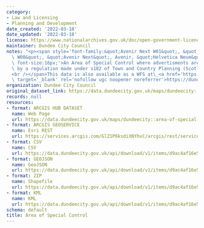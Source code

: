 ```yaml
---
category:
- Law and Licensing
- Planning and Development
date_created: '2022-03-18'
date_updated: '2022-03-18'
license: https://www.nationalarchives.gov.uk/doc/open-government-licence/version/3/
maintainer: Dundee City Council
notes: "<p><span style='font-family:&quot;Avenir Next W01&quot;, &quot;Avenir Next\
  \ W00&quot;, &quot;Avenir Next&quot;, Avenir, &quot;Helvetica Neue&quot;, sans-serif;\
  \ font-size:16px;'>An Area of Special Control where advertisments are prohibited\
  \ by a regulation made under s182 of Town and Country Planning (Scotland) Act 1997.\_\
  <br /></span>This data is also available as a WFS at\_<a href='https://dundeecity.maps.arcgis.com/home/item.html?id=51457c5c0b9649ed9da7e82c9f142c6e'\
  \ target='_blank' rel='nofollow ugc noopener noreferrer'>https://dundeecity.maps.arcgis.com/home/item.html?id=51457c5c0b9649ed9da7e82c9f142c6e</a></p>"
organization: Dundee City Council
original_dataset_link: https://data.dundeecity.gov.uk/maps/dundeecity::area-of-special-control
records: null
resources:
- format: ARCGIS HUB DATASET
  name: Web Page
  url: https://data.dundeecity.gov.uk/maps/dundeecity::area-of-special-control
- format: ARCGIS GEOSERVICE
  name: Esri REST
  url: https://services.arcgis.com/GlZ1P6ksdiXNYhvC/arcgis/rest/services/Area_of_Special_Control/FeatureServer/0
- format: CSV
  name: CSV
  url: https://data.dundeecity.gov.uk/api/download/v1/items/d9ac4af16e5b41f3800ba99cdc699c5d/csv?layers=0
- format: GEOJSON
  name: GeoJSON
  url: https://data.dundeecity.gov.uk/api/download/v1/items/d9ac4af16e5b41f3800ba99cdc699c5d/geojson?layers=0
- format: ZIP
  name: Shapefile
  url: https://data.dundeecity.gov.uk/api/download/v1/items/d9ac4af16e5b41f3800ba99cdc699c5d/shapefile?layers=0
- format: KML
  name: KML
  url: https://data.dundeecity.gov.uk/api/download/v1/items/d9ac4af16e5b41f3800ba99cdc699c5d/kml?layers=0
schema: default
title: Area of Special Control
---
```

